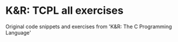 # K&amp;R: TCPL all exercises
Original code snippets and exercises from 'K&amp;R: The C Programming Language'
